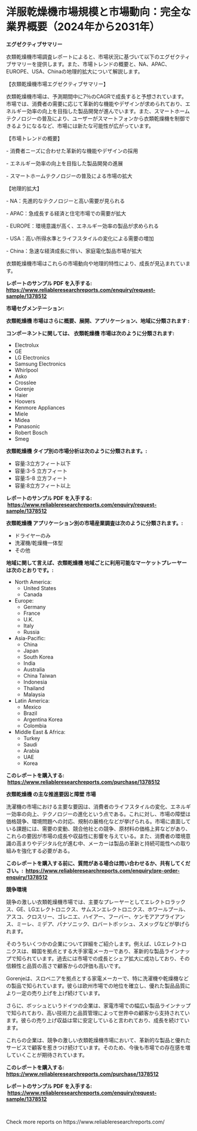 <p><h1>洋服乾燥機市場規模と市場動向：完全な業界概要（2024年から2031年）</h1></p><p><strong>エグゼクティブサマリー</strong></p>
<p><p>衣類乾燥機市場調査レポートによると、市場状況に基づいて以下のエグゼクティブサマリーを提供します。また、市場トレンドの概要と、NA、APAC、EUROPE、USA、Chinaの地理的拡大について解説します。</p><p>【衣類乾燥機市場エグゼクティブサマリー】</p><p>衣類乾燥機市場は、予測期間中に7％のCAGRで成長すると予想されています。市場では、消費者の需要に応じて革新的な機能やデザインが求められており、エネルギー効率の向上を目指した製品開発が進んでいます。また、スマートホームテクノロジーの普及により、ユーザーがスマートフォンから衣類乾燥機を制御できるようになるなど、市場には新たな可能性が広がっています。</p><p>【市場トレンドの概要】</p><p>- 消費者ニーズに合わせた革新的な機能やデザインの採用</p><p>- エネルギー効率の向上を目指した製品開発の進展</p><p>- スマートホームテクノロジーの普及による市場の拡大</p><p>【地理的拡大】</p><p>- NA：先進的なテクノロジーと高い需要が見られる</p><p>- APAC：急成長する経済と住宅市場での需要が拡大</p><p>- EUROPE：環境意識が高く、エネルギー効率の製品が求められる</p><p>- USA：高い所得水準とライフスタイルの変化による需要の増加</p><p>- China：急速な経済成長に伴い、家庭電化製品市場が拡大</p><p>衣類乾燥機市場はこれらの市場動向や地理的特性により、成長が見込まれています。</p></p>
<p><strong>レポートのサンプル PDF を入手する: <a href="https://www.reliableresearchreports.com/enquiry/request-sample/1378512">https://www.reliableresearchreports.com/enquiry/request-sample/1378512</a></strong></p>
<p><strong>市場セグメンテーション:</strong></p>
<p><strong> 衣類乾燥機 市場はさらに概要、展開、アプリケーション、地域に分類されます :</strong></p>
<p><strong>コンポーネントに関しては、 衣類乾燥機 市場は次のように分類されます: &nbsp;</strong></p>
<p><ul><li>Electrolux</li><li>GE</li><li>LG Electronics</li><li>Samsung Electronics</li><li>Whirlpool</li><li>Asko</li><li>Crosslee</li><li>Gorenje</li><li>Haier</li><li>Hoovers</li><li>Kenmore Appliances</li><li>Miele</li><li>Midea</li><li>Panasonic</li><li>Robert Bosch</li><li>Smeg</li></ul></p>
<p><strong> 衣類乾燥機 タイプ別の市場分析は次のように分類されます。:</strong></p>
<p><ul><li>容量:3立方フィート以下</li><li>容量:3-5 立方フィート</li><li>容量:5-8 立方フィート</li><li>容量:8立方フィート以上</li></ul></p>
<p><strong>レポートのサンプル PDF を入手する: &nbsp;<a href="https://www.reliableresearchreports.com/enquiry/request-sample/1378512">https://www.reliableresearchreports.com/enquiry/request-sample/1378512</a></strong></p>
<p><strong> 衣類乾燥機 アプリケーション別の市場産業調査は次のように分類されます。:</strong></p>
<p><ul><li>ドライヤーのみ</li><li>洗濯機/乾燥機一体型</li><li>その他</li></ul></p>
<p><strong>地域に関して言えば、衣類乾燥機 地域ごとに利用可能なマーケットプレーヤーは次のとおりです。:</strong></p>
<p><ul>
    <li>
        North America:
        <ul>
            <li>United States</li>
            <li>Canada</li>
        </ul>
    </li>
    <li>
        Europe:
        <ul>
            <li>Germany</li>
            <li>France</li>
            <li>U.K.</li>
            <li>Italy</li>
            <li>Russia</li>
        </ul>
    </li>
    <li>
        Asia-Pacific:
        <ul>
            <li>China</li>
            <li>Japan</li>
            <li>South Korea</li>
            <li>India</li>
            <li>Australia</li>
            <li>China Taiwan</li>
            <li>Indonesia</li>
            <li>Thailand</li>
            <li>Malaysia</li>
        </ul>
    </li>
    <li>
        Latin America:
        <ul>
            <li>Mexico</li>
            <li>Brazil</li>
            <li>Argentina Korea</li>
            <li>Colombia</li>
        </ul>
    </li>
    <li>
        Middle East & Africa:
        <ul>
            <li>Turkey</li>
            <li>Saudi</li>
            <li>Arabia</li>
            <li>UAE</li>
            <li>Korea</li>
        </ul>
    </li>
    </ul></p>
<p><strong>このレポートを購入する: &nbsp;<a href="https://www.reliableresearchreports.com/purchase/1378512">https://www.reliableresearchreports.com/purchase/1378512</a></strong></p>
<p><strong>衣類乾燥機 の主な推進要因と障壁 市場</strong></p>
<p><p>洗濯機の市場における主要な要因は、消費者のライフスタイルの変化、エネルギー効率の向上、テクノロジーの進化という点である。これに対し、市場の障壁は価格競争、環境問題への対応、規制の厳格化などが挙げられる。市場に直面している課題には、需要の変動、競合他社との競争、原材料の価格上昇などがあり、これらの要因が市場の成長や収益性に影響を与えている。また、消費者の環境意識の高まりやデジタル化が進む中、メーカーは製品の革新と持続可能性への取り組みを強化する必要がある。</p></p>
<p><strong>このレポートを購入する前に、質問がある場合は問い合わせるか、共有してください。:&nbsp; <a href="https://www.reliableresearchreports.com/enquiry/pre-order-enquiry/1378512">https://www.reliableresearchreports.com/enquiry/pre-order-enquiry/1378512</a></strong></p>
<p><strong>競争環境</strong></p>
<p><p>競争の激しい衣類乾燥機市場では、主要なプレーヤーとしてエレクトロラックス、GE、LGエレクトロニクス、サムスンエレクトロニクス、ホワールプール、アスコ、クロスリー、ゴレニエ、ハイアー、フーバー、ケンモアアプライアンス、ミーレ、ミデア、パナソニック、ロバートボッシュ、スメッグなどが挙げられます。</p><p>そのうちいくつかの企業について詳細をご紹介します。例えば、LGエレクトロニクスは、韓国を拠点とする大手家電メーカーであり、革新的な製品ラインナップで知られています。過去には市場での成長とシェア拡大に成功しており、その信頼性と品質の高さで顧客からの評価も高いです。</p><p>Gorenjeは、スロベニアを拠点とする家電メーカーで、特に洗濯機や乾燥機などの製品で知られています。彼らは欧州市場での地位を確立し、優れた製品品質により一定の売り上げを上げ続けています。</p><p>さらに、ボッシュというドイツの企業は、家電市場での幅広い製品ラインナップで知られており、高い技術力と品質管理によって世界中の顧客から支持されています。彼らの売り上げ収益は常に安定していると言われており、成長を続けています。</p><p>これらの企業は、競争の激しい衣類乾燥機市場において、革新的な製品と優れたサービスで顧客を惹きつけ続けています。そのため、今後も市場での存在感を増していくことが期待されています。</p></p>
<p><strong>このレポートを購入する: &nbsp; <a href="https://www.reliableresearchreports.com/purchase/1378512">https://www.reliableresearchreports.com/purchase/1378512</a></strong></p>
<p><strong>レポートのサンプル PDF を入手する: &nbsp;<a href="https://www.reliableresearchreports.com/enquiry/request-sample/1378512">https://www.reliableresearchreports.com/enquiry/request-sample/1378512</a></strong><strong></strong></p>
<p>&nbsp;</p>
<p>Check more reports on https://www.reliableresearchreports.com/</p>
